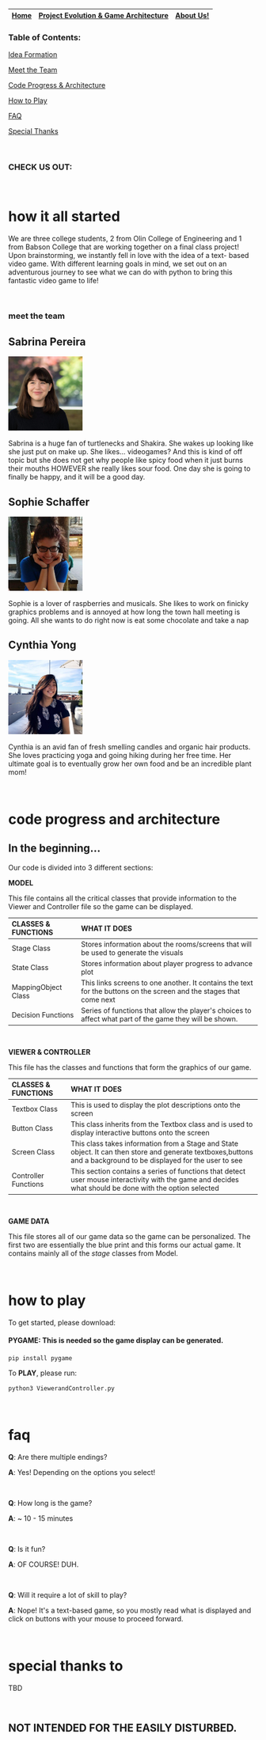 
| [Home](index.md) 	| [Project Evolution & Game Architecture](gameinfo.md) 	| [About Us!](aboutus.md) 	|
|------------------	|------------------------------------------------------	|-------------------------	|

### Table of Contents:

[Idea Formation](#how-it-all-started)

[Meet the Team](#meet-the-team)

[Code Progress & Architecture](#code-progress-and-architecture)

[How to Play](#how-to-play)

[FAQ](#faq)

[Special Thanks](#special-thanks-to)

&nbsp;

### CHECK US OUT:
![]()

# how it all started

We are three college students, 2 from Olin College of Engineering and 1 from Babson College that are working together on a final class project! Upon brainstorming, we instantly fell in love with the idea of a text- based video game. With different learning goals in mind, we set out on an adventurous journey to see what we can do with python to bring this fantastic video game to life!

&nbsp;

### meet the team

## Sabrina Pereira

<img src="https://github.com/sd18fall/ThePerfectDate/blob/master/docs/sab.jpg" width="150" height="150" />

Sabrina is a huge fan of turtlenecks and Shakira. She wakes up looking like she just put on make up. She likes... videogames? And this is kind of off topic but she does not get why people like spicy food when it just burns their mouths HOWEVER she really likes sour food. One day she is going to finally be happy, and it will be a good day.

## Sophie Schaffer

<img src="https://github.com/sd18fall/ThePerfectDate/blob/master/docs/sophie.jpg" width="150" height="150" />

Sophie is a lover of raspberries and musicals. She likes to work on finicky graphics problems and is annoyed at how long the town hall meeting is going. All she wants to do right now is eat some chocolate and take a nap

## Cynthia Yong

<img src="https://github.com/sd18fall/ThePerfectDate/blob/master/docs/cyn.jpg" width="150" height="150" />

Cynthia is an avid fan of fresh smelling candles and organic hair products. She loves practicing yoga and going hiking during her free time. Her ultimate goal is to eventually grow her own food and be an incredible plant mom!

&nbsp;

# code progress and architecture

## In the beginning...



Our code is divided into 3 different sections:

**MODEL**

This file contains all the critical classes that provide information to the Viewer and Controller file so the game can be displayed.

| CLASSES & FUNCTIONS 	| WHAT IT DOES                                                                                                        	|
|:---------------------	|:---------------------------------------------------------------------------------------------------------------------	|
| Stage Class         	| Stores information about the rooms/screens that will be used to generate the visuals                                	|
| State Class         	| Stores information about player progress to advance plot                                                            	|
| MappingObject Class 	| This links screens to one another. It contains the text for the buttons on the screen and the stages that come next 	|
| Decision Functions  	| Series of functions that allow the player's choices to affect what part of the game they will be shown.             	|

&nbsp;

**VIEWER & CONTROLLER**

This file has the classes and functions that form the graphics of our game.

| CLASSES & FUNCTIONS  	 | WHAT IT DOES                                                                                                                                                      	|
|:---------------------- |:-------------------------------------------------------------------------------------------------------------------------------------------------------------------	|
| Textbox Class        	 | This is used to display the plot descriptions onto the screen                                                                                                     	|
| Button Class         	 | This class inherits from the Textbox class and is used to display interactive buttons onto the screen                                                             	|
| Screen Class         	 | This class takes information from a Stage and State object. It can then store and generate textboxes,buttons and a background to be displayed for the user to see 	|
| Controller Functions 	 |  This section contains a series of functions that detect user mouse interactivity with the game and decides what should be done with the option selected           	|

&nbsp;

**GAME DATA**

This file stores all of our game data so the game can be personalized. The first two are essentially the blue print and this forms our actual game. It contains mainly all of the *stage* classes from Model.


&nbsp;

# how to play

To get started, please download:

#### PYGAME: This is needed so the game display can be generated.

```
pip install pygame
```

To **PLAY**, please run:

```
python3 ViewerandController.py
```

&nbsp;

# faq

**Q**: Are there multiple endings?

**A**: Yes! Depending on the options you select!

&nbsp;

**Q**: How long is the game?

**A**: ~ 10 - 15 minutes

&nbsp;

**Q**: Is it fun?

**A**: OF COURSE! DUH.

&nbsp;

**Q**: Will it require a lot of skill to play?

**A**: Nope! It's a text-based game, so you mostly read what is displayed and click on buttons with your mouse to proceed forward.

&nbsp;

# special thanks to

TBD

&nbsp;
## NOT INTENDED FOR THE EASILY DISTURBED.
